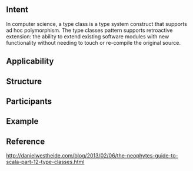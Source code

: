 
## Intent
In computer science, a type class is a type system construct that supports ad hoc polymorphism.
The type classes pattern supports retroactive extension: the ability to extend existing software modules with new functionality without needing to touch or re-compile the original source.

## Applicability


## Structure


## Participants


## Example


## Reference
http://danielwestheide.com/blog/2013/02/06/the-neophytes-guide-to-scala-part-12-type-classes.html